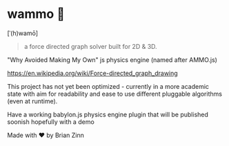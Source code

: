 # wammo :sparkler:

[ˈ(h)wamō]

> a force directed graph solver built for 2D & 3D.

"Why Avoided Making My Own" js physics engine (named after AMMO.js)

https://en.wikipedia.org/wiki/Force-directed_graph_drawing

This project has not yet been optimized - currently in a more academic state with aim for readability and ease to use different pluggable algorithms (even at runtime).

Have a working babylon.js physics engine plugin that will be published soonish hopefully with a demo

Made with ♥ by Brian Zinn